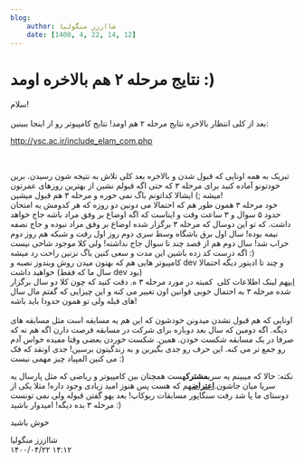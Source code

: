 ```yaml
---
blog:
    author: شااززز منگولیا
    date: [1400, 4, 22, 14, 12]
---
```

# نتایج مرحله ۲ هم بالاخره اومد :)

<div class="cnt">
سلام!<br/><br/>بعد از کلی انتظار بالاخره نتایج مرحله ۲ هم اومد! نتایج کامپیوتر رو از اینجا ببینین:<br/><p><a href="http://ysc.ac.ir/include_elam_com.php">http://ysc.ac.ir/include_elam_com.php</a></p>
<p><br/></p>
<p>تبریک به همه اونایی که قبول شدن و بالاخره بعد کلی تلاش به نتیجه شون رسیدن. برین خودتونو آماده کنید برای مرحله ۳ که حتی اگه قبولم نشین از بهترین روزهای عمرتون میشه ;) ایشالا کداتونم باگ نمی خوره و مرحله ۳ هم قبول میشین!<br/>خود مرحله ۳ همون طور هم که احتمالا می دونین دو روزه که هر کدومش یه امتحان حدود ۵ سوال و ۳ ساعت وقت و ایناست که اگه اوضاع بر وفق مراد باشه جاج خواهد داشت. که تو این دوسال که مرحله ۳ برگزار شده اوضاع بر وفق مراد نبوده و جاج نصفه نیمه بوده! سال اول برق باشگاه وسط سری دوم روز اول رفت و شبکه هم روز دوم خراب شد! سال دوم هم از قصد چند تا سوال جاج نداشته! ولی کلا موجود شاخی نیست اگه درست کد زده باشین این مدت و سعی کنین باگ نزنین راحت رد میشه :)<br/>کامپیوتر هایی هم که بهتون میدن روش ویندوز نصبه و dev و چند تا ادیتور دیگه احتمالا خواهید داشت (سال ما که فقط dev بود)<br/><a href="http://www.inoi.ir/%D9%85%D9%82%D8%B1%D8%B1%D8%A7%D8%AA-%D8%A7%D9%84%D9%85%D9%BE%DB%8C%D8%A7%D8%AF-%D9%87%D8%A7%DB%8C-%D8%AF%D8%A7%D8%AE%D9%84%DB%8C/%D8%A2%D8%B2%D9%85%D9%88%D9%86-%D9%85%D9%82%D8%AF%D9%85%D8%A7%D8%AA%DB%8C-%D8%A8%D8%B1%D9%86%D8%A7%D9%85%D9%87-%D9%86%D9%88%DB%8C%D8%B3%DB%8C/">این</a>هم لینک اطلاعات کلی  کمیته در مورد مرحله ۳ ه. دقت کنید که چون کلا دو سال برگزار شده مرحله ۳ به احتمال خوبی قوانین اون تغییر می کنه و این چیزایی که گفتم مال سال های قبله ولی تو همون حدودا باید باشه!<br/><br/>اونایی که هم قبول نشدن میدونن خودشون که این هم یه مسابقه است مثل مسابقه های دیگه. اگه دومین که سال بعد دوباره برای شرکت در مسابقه فرصت دارن اگه هم نه که صرفا در یک مسابقه شکست خودن. همین. شکست خوردن بعضی وقتا مفیده حواس آدم رو جمع تر می کنه. این حرف رو جدی بگیرین و به زندگیتون برسین! جدی اونقد که فک می کنین المپیاد چیز مهمی نیست :)</p>
<p>نکته: حالا که میبینم یه سری<strong>مشترک</strong>هست همچنان بین کامپیوتر و ریاضی که مثل پارسال یه سریا میان جاشون.<strong><a href="http://shaazzz.blogfa.com/post-31.aspx">اعتراض</a></strong>هم که هست پس هنوز امید زیادی وجود داره! مثلا یکی از دوستای ما پا شد رفت سنگاپور مسابقات ربوکاپ! بعد یهو گفتن قبوله ولی نمی تونست مرحله ۳ بده دیگه! امیدوار باشید :)</p>
<p>خوش باشید</p>
<p></p>
</div>

<div class="blog-info">
    <div class="blog-author">شااززز منگولیا</div>
    <div class="blog-date">۱۴۰۰/۰۴/۲۲ ۱۴:۱۲</div>
</div>

